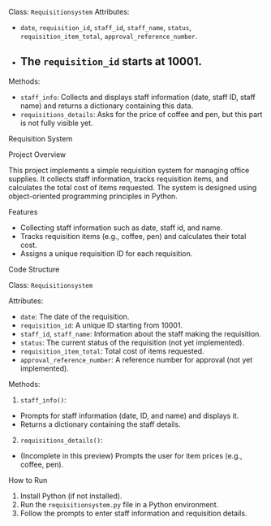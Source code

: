 Class: `Requisitionsystem`
Attributes: 
- `date`, `requisition_id`, `staff_id`, `staff_name`, `status`, `requisition_item_total`, `approval_reference_number`.
- The `requisition_id` starts at 10001.
  - 
Methods:
- `staff_info`: Collects and displays staff information (date, staff ID, staff name) and returns a dictionary containing this data.
- `requisitions_details`: Asks for the price of coffee and pen, but this part is not fully visible yet.

Requisition System

Project Overview

This project implements a simple requisition system for managing office supplies. It collects staff information, tracks requisition items, and calculates the total cost of items requested. The system is designed using object-oriented programming principles in Python.

Features

- Collecting staff information such as date, staff id, and name.
- Tracks requisition items (e.g., coffee, pen) and calculates their total cost.
- Assigns a unique requisition ID for each requisition.
  
Code Structure

Class: `Requisitionsystem`

Attributes:
- `date`: The date of the requisition.
- `requisition_id`: A unique ID starting from 10001.
- `staff_id`, `staff_name`: Information about the staff making the requisition.
- `status`: The current status of the requisition (not yet implemented).
- `requisition_item_total`: Total cost of items requested.
- `approval_reference_number`: A reference number for approval (not yet implemented).

Methods:
1. `staff_info()`: 
- Prompts for staff information (date, ID, and name) and displays it.
- Returns a dictionary containing the staff details.
     
2. `requisitions_details()`: 
- (Incomplete in this preview) Prompts the user for item prices (e.g., coffee, pen).

How to Run

1. Install Python (if not installed).
2. Run the `requisitionsystem.py` file in a Python environment.
3. Follow the prompts to enter staff information and requisition details.

